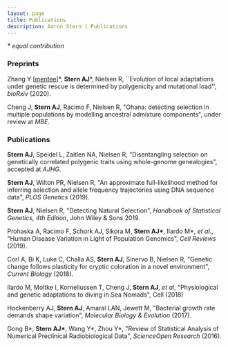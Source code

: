 ```yaml
---
layout: page
title: Publications 
description: Aaron Stern | Publications 
---
```


<i>\* equal contribution</i>

### Preprints

Zhang Y [<u>mentee</u>]\*, <b>Stern AJ</b>\*, Nielsen R, ``Evolution of local adaptations under genetic rescue is determined by polygenicity and mutational load'', *bioRxiv* (2020).

Cheng J, <b>Stern AJ</b>, Racimo F, Nielsen R, "Ohana: detecting selection in multiple populations by
modelling ancestral admixture components", under review at *MBE*.

### Publications
<b>Stern AJ</b>, Speidel L, Zaitlen NA, Nielsen R, "Disentangling selection on genetically correlated polygenic traits using whole-genome genealogies", accepted at *AJHG*.


<b>Stern AJ</b>, Wilton PR, Nielsen R, "An approximate full-likelihood method for inferring selection and allele frequency trajectories using DNA sequence data", *PLOS Genetics* (2019).

<b>Stern AJ</b>, Nielsen R, "Detecting Natural Selection", *Handbook of Statistical Genetics, 4th Edition*,  John Wiley & Sons 2019.

Prohaska A, Racimo F, Schork AJ, Sikora M, <b>Stern AJ\*</b>, Ilardo M\*, *et al.*, "Human Disease Variation in Light of Population Genomics",  *Cell Reviews* (2019).

Corl A, Bi K, Luke C, Challa AS, <b>Stern AJ</b>, Sinervo B, Nielsen R, "Genetic change follows plasticity for cryptic coloration in a novel environment", *Current Biology* (2018).

Ilardo M, Moltke I, Korneliussen T, Cheng J, <b>Stern AJ</b>, *et al*, "Physiological and genetic adaptations to diving in Sea Nomads", Cell (2018)
 
Hockenberry AJ, <b>Stern AJ</b>, Amaral LAN, Jewett M, "Bacterial growth rate demands shape variation", *Molecular Biology & Evolution* (2017).

Gong B\*, <b>Stern AJ\*</b>, Wang Y\*, Zhou Y\*, "Review of Statistical Analysis of Numerical Preclinical Radiobiological Data", *ScienceOpen Research* (2016).
